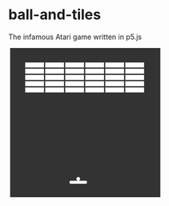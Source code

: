 # ball-and-tiles
The infamous Atari game written in p5.js

![alt text](https://github.com/phildp/ball-and-tiles/blob/master/game_gif.gif "Screenshot")
